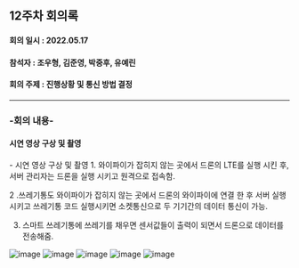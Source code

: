 <h2>12주차 회의록</h2>
<h4>회의 일시 : 2022.05.17</h4>
<h4>참석자 : 조우형, 김준영, 박중후, 유예린</h4>
<h4>회의 주제 : 진행상황 및 통신 방법 결정  </h4>

----------------------------------------------------------
<h3>-회의 내용-</h3>

 <h4>시연 영상 구상 및 촬영</h4> 
  - 시연 영상 구상 및 촬영
 1. 와이파이가 잡히지 않는 곳에서 드론의 LTE를 실행 시킨 후, 서버 관리자는 드론을 실행 시키고 원격으로 접속함.

 2 .쓰레기통도 와이파이가 잡히지 않는 곳에서 드론의 와이파이에 연결 한 후 서버 실행시키고 쓰레기통 코드 실행시키면 소켓통신으로 두 기기간의 데이터 통신이 가능.

 3. 스마트 쓰레기통에 쓰레기를 채우면 센서값들이 출력이 되면서 드론으로 데이터를 전송해줌.
 

![image](https://user-images.githubusercontent.com/71144019/170337364-96e0adea-15cd-47dc-9634-0a4ec275be46.png)
![image](https://user-images.githubusercontent.com/71144019/170337371-f73e53ba-9292-400b-a4e6-1f5954394022.png)
![image](https://user-images.githubusercontent.com/71144019/170337383-1b9ac337-0e8e-4113-8802-da581314f0ae.png)
![image](https://user-images.githubusercontent.com/71144019/170337390-a0484cd1-6e4c-47e8-a769-2038ad3222b5.png)
![image](https://user-images.githubusercontent.com/71144019/170337398-03fbe089-2e5a-4afc-ab86-33c4fa83b2d3.png)
